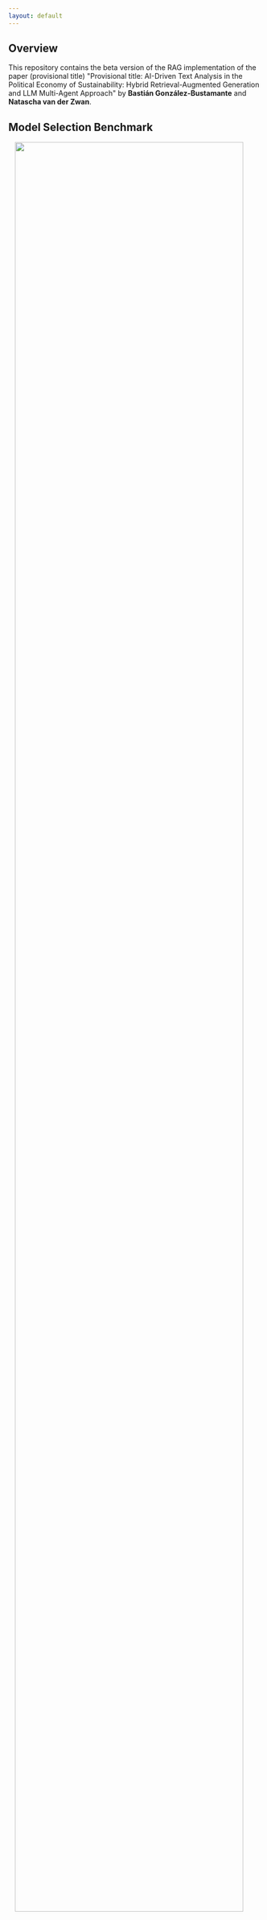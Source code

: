 ```yaml
---
layout: default
---
```


## Overview

This repository contains the beta version of the RAG implementation of the paper (provisional title) "Provisional title: AI-Driven Text Analysis in the Political Economy of Sustainability: Hybrid Retrieval-Augmented Generation and LLM Multi-Agent Approach" by **Bastián González-Bustamante** and **Natascha van der Zwan**.

## Model Selection Benchmark

<img style="width: 95%; display: block; margin: auto;" src="https://making-finance-sustainable.github.io/RAG-VIDI-beta/plots/gof_indicators_combined.png">

[See plots per dataset](https://making-finance-sustainable.github.io/RAG-VIDI-beta/benchmark)

## Multi-Agent RAG Orchestration

### Current Pipeline

### Agents Promts

- [Summariser agent](https://making-finance-sustainable.github.io/RAG-VIDI-beta/summariser-prompt)
- Classifier agent
- Reviewer agent
- Framing agent
- Reviewer agent

## Frontrunners Preliminary Results

### Open-Source Pipeline

- annual_and_sustainability_report_2023
- AP-Fonden-2-2023
- ERAPF-Annual-Report-2022

### Mixed-Pipeline -- Robustness Check

**In progress**

### Latest Revision

October 13, 2025